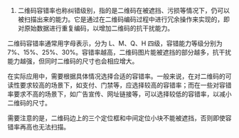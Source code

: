 <!--
 * @Date: 2024-04-28 20:00:55
 * @LastEditors: phil_litian
-->


1. 二维码容错率也称纠错级别，指的是二维码在被遮挡、污损等情况下，仍可以被扫描出来的能力。它是通过在二维码编码过程中进行冗余操作来实现的，即对原始数据进行重复编码，以增加二维码的抗干扰能力。

二维码容错率通常用字母表示，分为 L、M、Q、H 四级，容错能力等级分别为 7%、15%、25%、30%。容错率越高，二维码图片能被遮挡的部分越多，抗干扰能力越强，但同时二维码的尺寸也会相应增大。

在实际应用中，需要根据具体情况选择合适的容错率。一般来说，在对二维码的可读性要求较高的场景下，如支付、门禁等，应选择较高的容错率；而在一些对容错率要求不高的场景下，如广告宣传、网址链接等，可以选择较低的容错率，以减小二维码的尺寸。

需要注意的是，二维码边上的三个定位框和中间定位小块不能被遮挡，否则即使容错率再高也无法扫描。